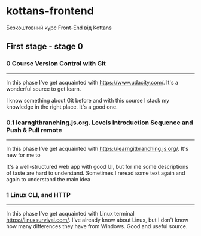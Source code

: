 # kottans-frontend
Безкоштовний курс Front-End від Kottans


## First stage - stage 0



### 0 Course Version Control with Git
<hr />
<p>In this phase I've get acquainted with <a href="https://www.udacity.com/">https://www.udacity.com/</a>. It's a wonderful source to get learn.</p>
<p>I know something about Git before and with this course I stack my knowledge in the right place. It's a good one.</p>

### 0.1 learngitbranching.js.org. Levels Introduction Sequence and Push & Pull remote
<hr />

<p>In this phase I've get acquainted with <a href="https://learngitbranching.js.org/">https://learngitbranching.js.org/</a>. It's new for me to</p>
<p>It's a well-structured web app with good UI, but for me some descriptions of taste are hard to understand. Sometimes I reread some text again and again to understand the main idea</p>

### 1 Linux CLI, and HTTP
<hr />

<p>In this phase I've get acquainted with Linux terminal <a href="https://linuxsurvival.com/">https://linuxsurvival.com/</a>. I've already know about Linux, but I don't know how many differences they have from Windows. Good and useful source.</p>


